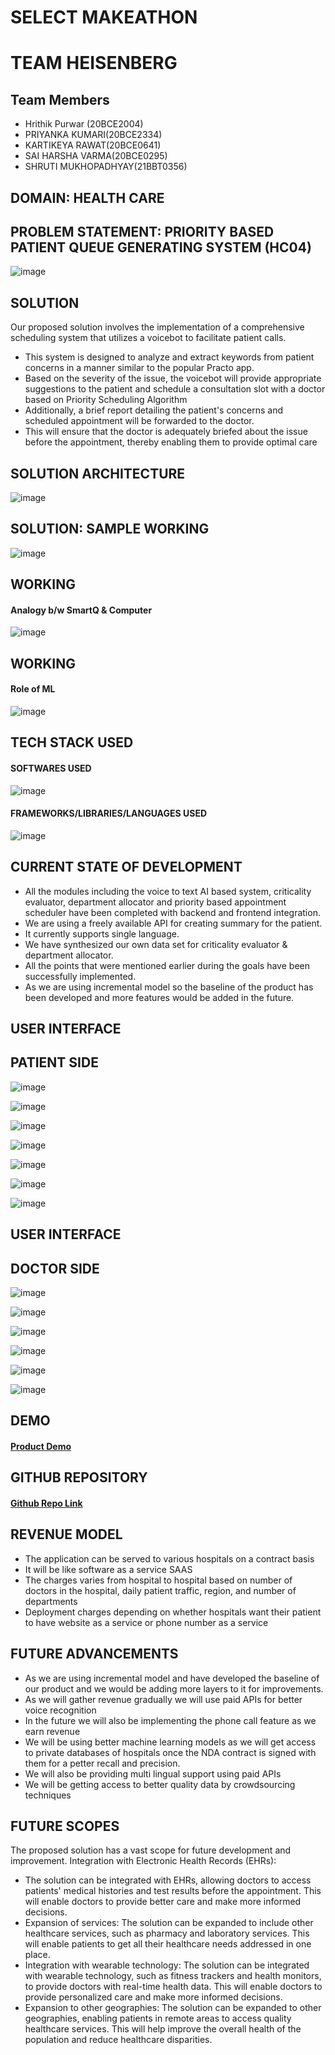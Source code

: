 # SELECT MAKEATHON

# TEAM HEISENBERG

## Team Members
- Hrithik Purwar (20BCE2004)
- PRIYANKA KUMARI(20BCE2334)
- KARTIKEYA RAWAT(20BCE0641)
- SAI HARSHA VARMA(20BCE0295)
- SHRUTI MUKHOPADHYAY(21BBT0356)

## DOMAIN: HEALTH CARE

## PROBLEM STATEMENT: PRIORITY BASED PATIENT QUEUE GENERATING SYSTEM (HC04)

![image](https://user-images.githubusercontent.com/77988385/228392865-eaae5364-d09b-4ee3-b231-a63b589cf3f8.png)

## SOLUTION
Our proposed solution involves the implementation of a 
comprehensive scheduling system that utilizes a voicebot to 
facilitate patient calls. 
- This system is designed to analyze and extract keywords from 
patient concerns in a manner similar to the popular Practo app. 
- Based on the severity of the issue, the voicebot will provide 
appropriate suggestions to the patient and schedule a 
consultation slot with a doctor based on Priority Scheduling 
Algorithm 
- Additionally, a brief report detailing the patient's concerns and 
scheduled appointment will be forwarded to the doctor. 
- This will ensure that the doctor is adequately briefed about the 
issue before the appointment, thereby enabling them to provide 
optimal care

## SOLUTION ARCHITECTURE

![image](https://user-images.githubusercontent.com/77988385/228393389-aefb6c02-a407-479a-8860-e8ae801a82c7.png)

## SOLUTION: SAMPLE WORKING

![image](https://user-images.githubusercontent.com/77988385/228393484-1f4fe11b-7f0a-491e-b745-ef81423d0f67.png)

## WORKING
#### Analogy b/w SmartQ & Computer

![image](https://user-images.githubusercontent.com/77988385/228393716-0d6970a5-f6bd-4f97-b15f-18eb40df8277.png)

## WORKING
#### Role of ML

![image](https://user-images.githubusercontent.com/77988385/228393824-df1ccc53-a659-48c7-a42d-4c37fa57a016.png)

## TECH STACK USED

#### SOFTWARES USED

![image](https://user-images.githubusercontent.com/77988385/228393956-8f3a33df-37fa-4533-a67f-e4843d8f5479.png)

#### FRAMEWORKS/LIBRARIES/LANGUAGES USED

![image](https://user-images.githubusercontent.com/77988385/228393987-85f5d98c-f47f-4d28-9d04-9a1588e07f05.png)

## CURRENT STATE OF DEVELOPMENT
- All the modules including the voice to text AI based system, criticality evaluator, department allocator and priority based appointment scheduler have been completed with backend and frontend integration.
- We are using a freely available API for creating summary for the patient. 
- It currently supports single language.
- We have synthesized our own data set for criticality evaluator & department allocator.
- All the points that were mentioned earlier during the goals have been successfully implemented.
- As we are using incremental model so the baseline of the product has been developed and more features would be added in the future.

## USER INTERFACE

## PATIENT SIDE

![image](https://user-images.githubusercontent.com/77988385/228394195-2b2b2e2d-9495-46c4-84b3-523f63af8f0c.png)

![image](https://user-images.githubusercontent.com/77988385/228394234-815bd5bb-1d68-4080-86d0-98b87d9ef033.png)

![image](https://user-images.githubusercontent.com/77988385/228394259-f548959d-6bd3-4831-89f9-097d2496bbc0.png)

![image](https://user-images.githubusercontent.com/77988385/228394294-969980c5-6556-429d-9cf9-9ee88eec7f8f.png)

![image](https://user-images.githubusercontent.com/77988385/228394354-50135b66-9e1a-413f-98db-f7de092bd80b.png)

![image](https://user-images.githubusercontent.com/77988385/228394395-cbdde6db-5a83-4bd1-b113-70d6ff2053fd.png)

![image](https://user-images.githubusercontent.com/77988385/228394431-b04b712a-62a4-46d5-b170-59b3a41bce53.png)

## USER INTERFACE

## DOCTOR SIDE

![image](https://user-images.githubusercontent.com/77988385/228394490-9b1622e7-0cce-4bee-86fb-6fc5ff3253cc.png)

![image](https://user-images.githubusercontent.com/77988385/228394519-4e4cb23f-144f-4e27-9dae-d1620ea22478.png)

![image](https://user-images.githubusercontent.com/77988385/228394558-c5e7c6a6-3e8a-4dec-a537-235290fbfeea.png)

![image](https://user-images.githubusercontent.com/77988385/228394590-e57a370d-c39a-4b5b-bffe-2689c98c148f.png)

![image](https://user-images.githubusercontent.com/77988385/228394639-87bcef5a-f871-462b-aa97-5bcbee0c989b.png)

![image](https://user-images.githubusercontent.com/77988385/228394666-37218a00-2d68-4411-928c-b683ad7fe694.png)

## DEMO

#### [Product Demo](https://drive.google.com/drive/folders/1X_UU19pylWReB4Oodzt4Tr0Bay9ZeLVM?usp=sharing)

## GITHUB REPOSITORY

#### [Github Repo Link](https://github.com/saiharshavarma/Makeathon)

## REVENUE MODEL
- The application can be served to various hospitals on a contract basis
- It will be like software as a service SAAS
- The charges varies from hospital to hospital based on number of doctors in the hospital, daily patient traffic, region, and number of departments
- Deployment charges depending on whether hospitals want their patient to have website as a service or phone number as a service

## FUTURE ADVANCEMENTS
- As we are using incremental model and have developed the baseline of our product and we  would be adding more layers to it for improvements.
- As we will gather revenue gradually we will use paid APIs for better voice recognition
- In the future we will also be implementing the phone call feature as we earn revenue
- We will be using better machine learning models as we will get access to private databases of hospitals once the NDA contract is signed with them for a petter recall and precision.
- We will also be providing multi lingual support using paid APIs 
- We will be getting access to better quality data by crowdsourcing techniques

## FUTURE SCOPES
The proposed solution has a vast scope for future development and improvement. 
Integration with Electronic Health Records (EHRs): 
- The solution can be integrated with EHRs, allowing doctors to access patients' 
medical histories and test results before the appointment. This will enable doctors 
to provide better care and make more informed decisions. 
- Expansion of services: The solution can be expanded to include other healthcare 
services, such as pharmacy and laboratory services. This will enable patients to get 
all their healthcare needs addressed in one place. 
- Integration with wearable technology: The solution can be integrated with 
wearable technology, such as fitness trackers and health monitors, to provide 
doctors with real-time health data. This will enable doctors to provide personalized 
care and make more informed decisions. 
- Expansion to other geographies: The solution can be expanded to other 
geographies, enabling patients in remote areas to access quality healthcare 
services. This will help improve the overall health of the population and reduce 
healthcare disparities.
















